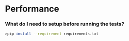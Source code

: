 # Performance

### What do I need to setup before running the tests?

```bash
>pip install --requirement requirements.txt
```
